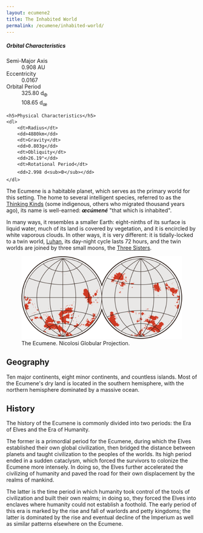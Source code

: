 ```yaml
---
layout: ecumene2
title: The Inhabited World
permalink: /ecumene/inhabited-world/
---
```


<aside class="sidebox">
	<h5>Orbital Characteristics</h5>
	<dl>
		<dt>Semi-Major Axis</dt>
		<dd>0.908 AU</dd>
		<dt>Eccentricity</dt>
		<dd>0.0167</dd>
		<dt>Orbital Period</dt>
		<dd>325.80 d<sub>🜨</sub></dd>
		<dd>108.65 d<sub>œ</sub></dd>
	</dl>
	
	<h5>Physical Characteristics</h5>
	<dl>
		<dt>Radius</dt>
		<dd>4880km</dd>
		<dt>Gravity</dt>
		<dd>0.803g</dd>
		<dt>Obliquity</dt>
		<dd>26.19°</dd>
		<dt>Rotational Period</dt>
		<dd>2.998 d<sub>🜨</sub></dd>
	</dl>
</aside>

The Ecumene is a habitable planet, which serves as the primary world for this setting. The home to several intelligent species, referred to as the [Thinking Kinds](/ecumene/thinking-kinds/) (some indigenous, others who migrated thousand years ago), its name is well-earned: ***œcúmené*** "that which is inhabited".

In many ways, it resembles a smaller Earth: eight-ninths of its surface is liquid water, much of its land is covered by vegetation, and it is encircled by white vaporous clouds. In other ways, it is very different: it is tidally-locked to a twin world, [Luhan](/ecumene/heavens/#luhan-or-the-great-mother), its day-night cycle lasts 72 hours, and the twin worlds are joined by three small moons, the [Three Sisters](/ecumene/heavens/).

<figure>
	<img src="/assets/img/ecumene_nicolosi.png">
	<figcaption>The Ecumene. Nicolosi Globular Projection.</figcaption>
</figure>

## Geography

Ten major continents, eight minor continents, and countless islands. Most of the Ecumene's dry land is located in the southern hemisphere, with the northern hemisphere dominated by a massive ocean.

## History

The history of the Ecumene is commonly divided into two periods: the Era of Elves and the Era of Humanity.

The former is a primordial period for the Ecumene, during which the Elves established their own global civilization, then bridged the distance between planets and taught civilization to the peoples of the worlds. Its high period ended in a sudden cataclysm, which forced the survivors to colonize the Ecumene more intensely. In doing so, the Elves further accelerated the civilizing of humanity and paved the road for their own displacement by the realms of mankind.

The latter is the time period in which humanity took control of the tools of civilization and built their own realms; in doing so, they forced the Elves into enclaves where humanity could not establish a foothold. The early period of this era is marked by the rise and fall of warlords and petty kingdoms; the latter is dominated by the rise and eventual decline of the Imperium as well as similar patterns elsewhere on the Ecumene.
